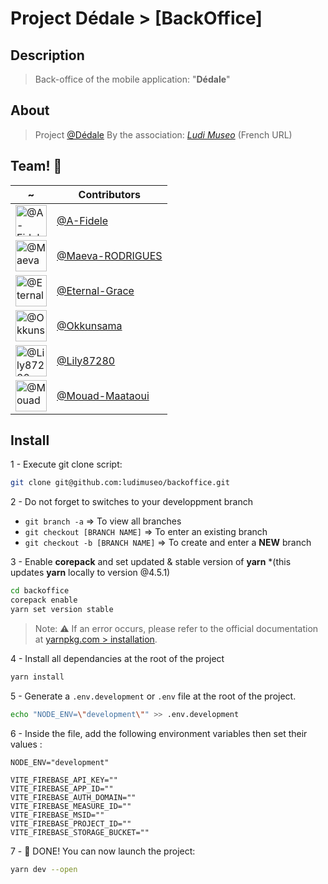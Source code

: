 # Project Dédale > [BackOffice]

## Description

> Back-office of the mobile application: "**Dédale**"

## About

> Project [@Dédale][UrlPj] By the association:
> [_Ludi Museo_](https://www.ludimuseo.fr/lassociation/) (French URL)

[UrlPj]: https://github.com/ludimuseo/backoffice/

## Team! 🥇

| ~                                                                                                            | Contributors               |
| ------------------------------------------------------------------------------------------------------------ | -------------------------- |
| <img src="https://avatars.githubusercontent.com/u/128374528?v=4" width="50" alt="@A-Fidele avatar" />        | [@A-Fidele][User01]        |
| <img src="https://avatars.githubusercontent.com/u/167294285?v=4" width="50" alt="@Maeva-RODRIGUES avatar" /> | [@Maeva-RODRIGUES][User02] |
| <img src="https://avatars.githubusercontent.com/u/91600327?v=4" width="50" alt="@Eternal-Grace avatar" />    | [@Eternal-Grace][User03]   |
| <img src="https://avatars.githubusercontent.com/u/13797688?v=4" width="50" alt="@Okkunsama avatar" />        | [@Okkunsama][User04]       |
| <img src="https://avatars.githubusercontent.com/u/128263899?v=4" width="50" alt="@Lily87280 avatar" />       | [@Lily87280][User05]       |
| <img src="https://avatars.githubusercontent.com/u/151648856?v=4" width="50" alt="@Mouad-Maataoui avatar" />  | [@Mouad-Maataoui][User06]  |

[User01]: https://github.com/A-Fidele/
[User02]: https://github.com/Maeva-RODRIGUES/
[User03]: https://github.com/Eternal-Grace/
[User04]: https://github.com/okkunsama/
[User05]: https://github.com/Lily87280/
[User06]: https://github.com/Mouad-Maataoui/

## Install

1 - Execute git clone script:

```sh
git clone git@github.com:ludimuseo/backoffice.git
```

2 - Do not forget to switches to your developpment branch

- `git branch -a` => To view all branches
- `git checkout [BRANCH NAME]` => To enter an existing branch
- `git checkout -b [BRANCH NAME]` => To create and enter a **NEW** branch

3 - Enable **corepack** and set updated & stable version of **yarn** \*(this
updates **yarn** locally to version @4.5.1)

```sh
cd backoffice
corepack enable
yarn set version stable
```

> Note: ⚠️ If an error occurs, please refer to the official documentation at
> [yarnpkg.com > installation](https://yarnpkg.com/getting-started/install).

4 - Install all dependancies at the root of the project

```sh
yarn install
```

5 - Generate a `.env.development` or `.env` file at the root of the project.

```sh
echo "NODE_ENV=\"development\"" >> .env.development
```

6 - Inside the file, add the following environment variables then set their
values :

```env
NODE_ENV="development"

VITE_FIREBASE_API_KEY=""
VITE_FIREBASE_APP_ID=""
VITE_FIREBASE_AUTH_DOMAIN=""
VITE_FIREBASE_MEASURE_ID=""
VITE_FIREBASE_MSID=""
VITE_FIREBASE_PROJECT_ID=""
VITE_FIREBASE_STORAGE_BUCKET=""
```

7 - 🎉 DONE! You can now launch the project:

```sh
yarn dev --open
```
